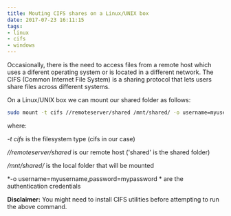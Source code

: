 ```yaml
---
title: Mouting CIFS shares on a Linux/UNIX box  
date: 2017-07-23 16:11:15
tags:
- linux
- cifs
- windows
---
```


Occasionally, there is the need to access files from a remote host which uses a diferent operating system or is located in a different network. The CIFS (Common Internet File System) is a sharing protocol that lets users share files across different systems. 

On a Linux/UNIX box we can mount our shared folder as follows:

```bash
sudo mount -t cifs //remoteserver/shared /mnt/shared/ -o username=myusername,password=mypassword --verbose
```

where:

*-t cifs* is the filesystem type (cifs in our case)

*//remoteserver/shared* is our remote host ('shared' is the shared folder)

*/mnt/shared/* is the local folder that will be mounted

*-o username=myusername,password=mypassword * are the authentication credentials

__Disclaimer:__ You might need to install CIFS utilities before attempting to run the above command.
